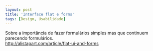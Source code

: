 ```yaml
---
layout: post
title: 'Interface flat e forms'
tags: [Design, Usabilidade]
---
```


Sobre a importância de fazer formulários simples mas que continuem parecendo formulários.<br>
<http://alistapart.com/article/flat-ui-and-forms>
